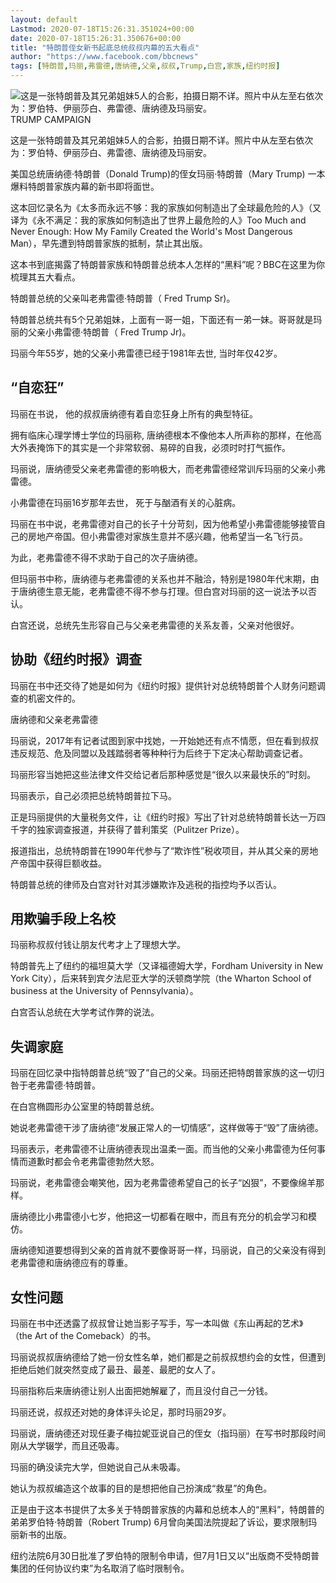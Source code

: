 ```yaml
---
layout: default
Lastmod: 2020-07-18T15:26:31.351024+00:00
date: 2020-07-18T15:26:31.350676+00:00
title: "特朗普侄女新书起底总统叔叔内幕的五大看点"
author: "https://www.facebook.com/bbcnews"
tags: [特朗普,玛丽,弗雷德,唐纳德,父亲,叔叔,Trump,白宫,家族,纽约时报]
---
```


 ![这是一张特朗普及其兄弟姐妹5人的合影，拍摄日期不详。照片中从左至右依次为：罗伯特、伊丽莎白、弗雷德、唐纳德及玛丽安。](https://images.weserv.nl/?url=https%3A//ichef.bbci.co.uk/news/320/cpsprodpb/4501/production/_113356671_53394282.jpg) TRUMP CAMPAIGN 

这是一张特朗普及其兄弟姐妹5人的合影，拍摄日期不详。照片中从左至右依次为：罗伯特、伊丽莎白、弗雷德、唐纳德及玛丽安。

美国总统唐纳德·特朗普（Donald Trump)的侄女玛丽·特朗普（Mary Trump) 一本爆料特朗普家族内幕的新书即将面世。

这本回忆录名为《太多而永远不够：我的家族如何制造出了全球最危险的人》（又译为《永不满足：我的家族如何制造出了世界上最危险的人》Too Much and Never Enough: How My Family Created the World's Most Dangerous Man），早先遭到特朗普家族的抵制，禁止其出版。

这本书到底揭露了特朗普家族和特朗普总统本人怎样的“黑料”呢？BBC在这里为你梳理其五大看点。

特朗普总统的父亲叫老弗雷德·特朗普（ Fred Trump Sr)。

特朗普总统共有5个兄弟姐妹，上面有一哥一姐，下面还有一弟一妹。哥哥就是玛丽的父亲小弗雷德·特朗普（ Fred Trump Jr)。

玛丽今年55岁，她的父亲小弗雷德已经于1981年去世, 当时年仅42岁。

“自恋狂”
-----

玛丽在书说， 他的叔叔唐纳德有着自恋狂身上所有的典型特征。

拥有临床心理学博士学位的玛丽称, 唐纳德根本不像他本人所声称的那样，在他高大外表掩饰下的其实是一个非常软弱、易碎的自我，必须时时打气振作。

玛丽说，唐纳德受父亲老弗雷德的影响极大，而老弗雷德经常训斥玛丽的父亲小弗雷德。

小弗雷德在玛丽16岁那年去世， 死于与酗酒有关的心脏病。

玛丽在书中说，老弗雷德对自己的长子十分苛刻，因为他希望小弗雷德能够接管自己的房地产帝国。但小弗雷德对家族生意并不感兴趣，他希望当一名飞行员。

为此，老弗雷德不得不求助于自己的次子唐纳德。

但玛丽书中称，唐纳德与老弗雷德的关系也并不融洽，特别是1980年代末期，由于唐纳德生意无能，老弗雷德不得不参与打理。但白宫对玛丽的这一说法予以否认。

白宫还说，总统先生形容自己与父亲老弗雷德的关系友善，父亲对他很好。

协助《纽约时报》调查
----------

玛丽在书中还交待了她是如何为《纽约时报》提供针对总统特朗普个人财务问题调查的机密文件的。

唐纳德和父亲老弗雷德

玛丽说，2017年有记者试图到家中找她，一开始她还有点不情愿，但在看到叔叔违反规范、危及同盟以及践踏弱者等种种行为后终于下定决心帮助调查记者。

玛丽形容当她把这些法律文件交给记者后那种感觉是“很久以来最快乐的”时刻。

玛丽表示，自己必须把总统特朗普拉下马。

正是玛丽提供的大量税务文件，让《纽约时报》写出了针对总统特朗普长达一万四千字的独家调查报道，并获得了普利策奖（Pulitzer Prize）。

报道指出，总统特朗普在1990年代参与了“欺诈性”税收项目，并从其父亲的房地产帝国中获得巨额收益。

特朗普总统的律师及白宫对针对其涉嫌欺诈及逃税的指控均予以否认。

用欺骗手段上名校
--------

玛丽称叔叔付钱让朋友代考才上了理想大学。

特朗普先上了纽约的福坦莫大学（又译福德姆大学，Fordham University in New York City），后来转到宾夕法尼亚大学的沃顿商学院（the Wharton School of business at the University of Pennsylvania）。

白宫否认总统在大学考试作弊的说法。

失调家庭
----

玛丽在回忆录中指特朗普总统“毁了”自己的父亲。玛丽还把特朗普家族的这一切归咎于老弗雷德·特朗普。

在白宫椭圆形办公室里的特朗普总统。

她说老弗雷德干涉了唐纳德“发展正常人的一切情感”，这样做等于“毁”了唐纳德。

玛丽表示，老弗雷德不让唐纳德表现出温柔一面。而当他的父亲小弗雷德为任何事情而道歉时都会令老弗雷德勃然大怒。

玛丽说，老弗雷德会嘲笑他，因为老弗雷德希望自己的长子“凶狠”，不要像绵羊那样。

唐纳德比小弗雷德小七岁，他把这一切都看在眼中，而且有充分的机会学习和模仿。

唐纳德知道要想得到父亲的首肯就不要像哥哥一样，玛丽说，自己的父亲没有得到老弗雷德和唐纳德应有的尊重。

女性问题
----

玛丽在书中还透露了叔叔曾让她当影子写手，写一本叫做《东山再起的艺术》（the Art of the Comeback）的书。

玛丽说叔叔唐纳德给了她一份女性名单，她们都是之前叔叔想约会的女性，但遭到拒绝后她们就突然变成了最丑、最差、最肥的女人了。

玛丽指称后来唐纳德让别人出面把她解雇了，而且没付自己一分钱。

玛丽还说，叔叔还对她的身体评头论足，那时玛丽29岁。

玛丽说，唐纳德还对现任妻子梅拉妮亚说自己的侄女（指玛丽）在写书时那段时间刚从大学辍学，而且还吸毒。

玛丽的确没读完大学，但她说自己从未吸毒。

她认为叔叔编造这个故事的目的是想把他自己扮演成“救星”的角色。

正是由于这本书提供了太多关于特朗普家族的内幕和总统本人的“黑料”，特朗普的弟弟罗伯特·特朗普（Robert Trump) 6月曾向美国法院提起了诉讼，要求限制玛丽新书的出版。

纽约法院6月30日批准了罗伯特的限制令申请，但7月1日又以“出版商不受特朗普集团的任何协议约束”为名取消了临时限制令。

